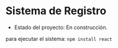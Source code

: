 <h1> Sistema de Registro</h1>

- Estado del proyecto: En construcción.

para ejecutar el sistema: ```npm install react```
